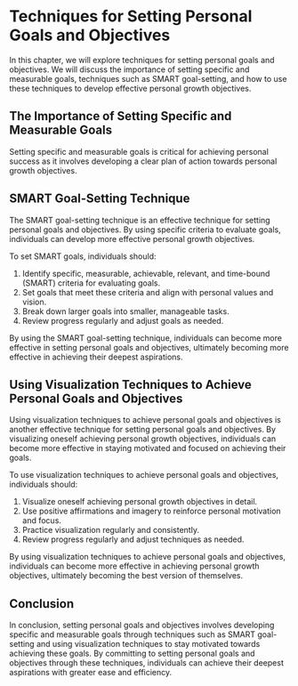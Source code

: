 Techniques for Setting Personal Goals and Objectives
======================================================================================================

In this chapter, we will explore techniques for setting personal goals and objectives. We will discuss the importance of setting specific and measurable goals, techniques such as SMART goal-setting, and how to use these techniques to develop effective personal growth objectives.

The Importance of Setting Specific and Measurable Goals
-------------------------------------------------------

Setting specific and measurable goals is critical for achieving personal success as it involves developing a clear plan of action towards personal growth objectives.

SMART Goal-Setting Technique
----------------------------

The SMART goal-setting technique is an effective technique for setting personal goals and objectives. By using specific criteria to evaluate goals, individuals can develop more effective personal growth objectives.

To set SMART goals, individuals should:

1. Identify specific, measurable, achievable, relevant, and time-bound (SMART) criteria for evaluating goals.
2. Set goals that meet these criteria and align with personal values and vision.
3. Break down larger goals into smaller, manageable tasks.
4. Review progress regularly and adjust goals as needed.

By using the SMART goal-setting technique, individuals can become more effective in setting personal goals and objectives, ultimately becoming more effective in achieving their deepest aspirations.

Using Visualization Techniques to Achieve Personal Goals and Objectives
-----------------------------------------------------------------------

Using visualization techniques to achieve personal goals and objectives is another effective technique for setting personal goals and objectives. By visualizing oneself achieving personal growth objectives, individuals can become more effective in staying motivated and focused on achieving their goals.

To use visualization techniques to achieve personal goals and objectives, individuals should:

1. Visualize oneself achieving personal growth objectives in detail.
2. Use positive affirmations and imagery to reinforce personal motivation and focus.
3. Practice visualization regularly and consistently.
4. Review progress regularly and adjust techniques as needed.

By using visualization techniques to achieve personal goals and objectives, individuals can become more effective in achieving personal growth objectives, ultimately becoming the best version of themselves.

Conclusion
----------

In conclusion, setting personal goals and objectives involves developing specific and measurable goals through techniques such as SMART goal-setting and using visualization techniques to stay motivated towards achieving these goals. By committing to setting personal goals and objectives through these techniques, individuals can achieve their deepest aspirations with greater ease and efficiency.
